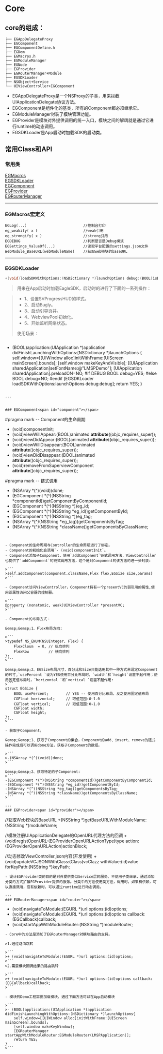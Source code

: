 # Core
## core的组成：  

```
├── EGAppDelegateProxy
├── EGComponent
├── EGComponentDefine.h
├── EGDom
├── EGMacros.h
├── EGModuleManager
├── EGNode
├── EGProvider
├── EGRouterManager+Module
├── EGSDKLoader
├── NSObject+Service
└── UIViewController+EGComponent
```
* EGAppDelegateProxy是一个NSProxy的子类，用来拦截UIApplicationDelegate协议方法。
* EGComponent是组件化的基类，所有的Component都必须继承它。
* EGModuleManager封装了模块管理功能。
* EGProvider是模块对外提供调用的统一入口，模块之间的解耦就是通过它进行runtime的动态调用。
* EGSDKLoader是App启动时加载SDK的启动类。

## 常用Class和API
### 常用类	
[EGMacros](#macros)		
[EGSDKLoader](#sdkloader)	
[EGComponent](#component)	
[EGProvider](#provider)		
[EGRouterManager](#router)

---

### EGMacros宏定义<span id="macros"></span>

```
EGLog(...)							//控制台打印
eg_weakify( x )						//weak引用
eg_strongify( x )					//strong引用
EGDEBUG								//判断是否是Debug模式
EGSettings_ValueOf(...)  			//读取平台配置的settings.json文件
WebModule_BaseURL(webModuleName)	//获取web模块的baseURL
```
---



### EGSDKLoader<span id="sdkloader"></span>

```ObjectiveC
+(void)loadSDKWithOptions:(NSDictionary *)launchOptions debug:(BOOL)isDebug;
```

>用来在App启动时加载EagleSDK，启动时的进行了下面的一系列操作：  

>- 1、设置SVProgressHUD的样式。
>- 2、启动Bugly。
>- 3、启动引导页并。
>- 4、WebviewPool初始化。
>- 5、开始监听网络状态。
>
>使用场景：

>```
- (BOOL)application:(UIApplication *)application didFinishLaunchingWithOptions:(NSDictionary *)launchOptions {
   self.window=[[UIWindow alloc]initWithFrame:[UIScreen mainScreen].bounds];
    [self.window makeKeyAndVisible];
    [[UIApplication sharedApplication]setFontName:@"LMSPDemo"];
    [UIApplication sharedApplication].preloadON=NO;
#if DEBUG
    BOOL debug=YES;
#else
    BOOL debug=NO;
#endif
    [EGSDKLoader loadSDKWithOptions:launchOptions debug:debug];
    return YES;
}
```
	
---


### EGComponent<span id="component"></span>

```
#pragma mark -- Component的生命周期
- (void)componentInit;
- (void)viewWillAppear:(BOOL)animated __attribute__((objc_requires_super));
- (void)viewDidAppear:(BOOL)animated __attribute__((objc_requires_super));
- (void)viewWillDisappear:(BOOL)animated __attribute__((objc_requires_super));
- (void)viewDidDisappear:(BOOL)animated __attribute__((objc_requires_super));
- (void)removeFromSuperviewComponent __attribute__((objc_requires_super));

#pragma mark -- 链式调用
- (NSArray *(^)(void))done;
- (EGComponent *(^)(NSString *componentId))getComponentByComponentId;
- (EGComponent *(^)(NSString *))eg_id;
- (EGComponent *(^)(NSString *eg_id))getComponentById;
- (EGComponent *(^)(NSString *))eg_tag;
- (NSArray *(^)(NSString *eg_tag))getComponentsByTag;
- (NSArray *(^)(NSString *className))getComponentsByClassName;
```


- Component的生命周期与Controller的生命周期进行了绑定。 
- Component的初始化会调用`- (void)componentInit`。  
- Component添加子Component，使用`addComponent`链式调用方法，ViewController也提供了`addComponent`的链式调用方法，这个是对Component的该方法的进一步封装:

>```
>self.addComponent(component.className,Flex flex,EGSize size,params)
>```

- Component访问ViewController，Component持有一个presentVC的弱引用的属性,使用该属性访问父容器的控制器。

>```
@property (nonatomic, weak)UIViewController *presentVC;
>```

- Component的布局方式：
   
&emsp;&emsp;1、Flex布局方向:

>```
>typedef NS_ENUM(NSUInteger, Flex) {     
    FlexCloum  = 0, // 纵向排列  
    FlexRow			// 横向排列
};
>```

&emsp;&emsp;2、EGSize布局尺寸，百分比和Size只能选用其中一种方式来设定Component的尺寸,`usePercent `设为YES使用百分比布局时，`width`和`height`设置不起作用；使用固定值布局时，`horizontal `和`vertical `设置不起作用:
>```
struct EGSize {
    BOOL usePercent;		// YES -- 使用百分比布局，反之使用固定值布局
    CGFloat horizontal;		// 取值范围:0~1.0
    CGFloat vertical;		// 取值范围:0~1.0
    CGFloat width;
    CGFloat height;
};
>```

- 获取子Component。	

&emsp;&emsp;1、获取子Component的集合，Component的add、insert、remove的链式操作完成后可以调用done方法，获取子Component的数组。	

>```
>-(NSArray *(^)(void))done;
>```

&emsp;&emsp;2、获取特定的子Component:
>```
-(EGComponent *(^)(NSString *componentId))getComponentByComponentId;
-(EGComponent *(^)(NSString *eg_id))getComponentById;
-(NSArray *(^)(NSString *eg_tag))getComponentsByTag;
-(NSArray *(^)(NSString *className))getComponentsByClassName;
>```

---
### EGProvider<span id="provider"></span>
```
//获取Web模块的BaseURL
+(NSString *)getBaseURLWithModuleName:(NSString *)moduleName;

//模块注册UIApplicationDelegate的OpenURL代理方法的回调
+(void)registOpenURL:(EGProviderOpenURLActionType)type action:(EGProviderOpenURLAction)actionBlock;


//动态修改ViewController.json内容(开发使用)
+(void)updateVCJSONWithClass:(Class)vcClazz withValue:(id)value forKeyPath:(NSString *)keyPath;

```
- 设计EGProvider类的目的是对外提供类似Service层的服务。不使用子类继承，通过添加分类的方式扩展EGProvider提供的服务。分类中的方法使用类方法，调用时，如果有依赖，可以直接调用，没有依赖时，可以通过runtime进行动态调用。

---
### EGRouterManager<span id="router"></span>
```
+ (void)navigateToModule:(EGURL *)url options:(id)options;
+ (void)navigateToModule:(EGURL *)url options:(id)options callback:(EGCallback)callback;
+ (void)startAppWithModuleRouter:(NSString *)moduleRouter;
```
- Core中的方法是添加了EGRouterManager对模块路由的支持。

>1.通过路由跳转

>```
>+ (void)navigateToModule:(EGURL *)url options:(id)options;
>```
>2.需要模块回调结果的路由跳转

>```
>+ (void)navigateToModule:(EGURL *)url options:(id)options callback:(EGCallback)callback;
>```

- 模块的Demo工程需要加载模块，通过下面方法可以在App启动模块

>```
>- (BOOL)application:(UIApplication *)application didFinishLaunchingWithOptions:(NSDictionary *)launchOptions{
    self.window=[[UIWindow alloc]initWithFrame:[UIScreen mainScreen].bounds];
    [self.window makeKeyWindow];
    [EGRouterManager startAppWithModuleRouter:EGModuleRouter(LMSPApplication)];
    return YES;
}
>```
